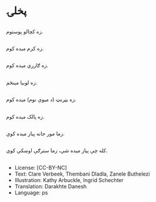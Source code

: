 # پخلۍ

##
زه کچالو پوستوم.

##
زه کرم میده کوم.

##
زه ګازري میده کوم.

##
زه لوبیا مینځم.

##
زه بټرنټ (د میوې نوم) میده کوم.

##
زه پالک میده کوم.

##
زما مور جانه پیاز میده کوي.

##
کله چې پیاز میده شي، زما سترګې اوښکي کوي.

##
* License: [CC-BY-NC]
* Text: Clare Verbeek, Thembani Dladla, Zanele Buthelezi
* Illustration: Kathy Arbuckle, Ingrid Schechter
* Translation: Darakhte Danesh
* Language: ps
